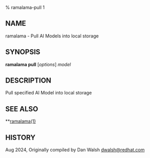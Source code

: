 % ramalama-pull 1

## NAME
ramalama - Pull AI Models into local storage

## SYNOPSIS
**ramalama pull** [*options*] *model*

## DESCRIPTION
Pull specified AI Model into local storage

## SEE ALSO
**[ramalama(1)](ramalama.1.md)

## HISTORY
Aug 2024, Originally compiled by Dan Walsh <dwalsh@redhat.com>
